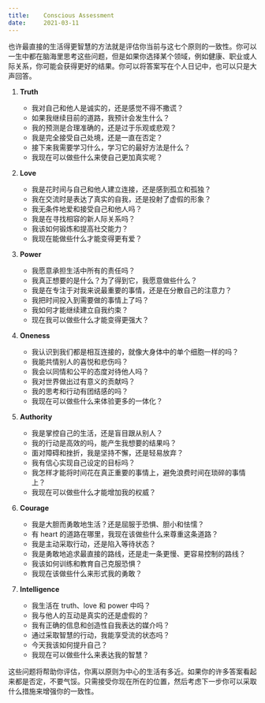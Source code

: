 ```yaml
---
title:    Conscious Assessment
date:     2021-03-11
---
```


也许最直接的生活得更智慧的方法就是评估你当前与这七个原则的一致性。你可以一生中都在脑海里思考这些问题，但是如果你选择某个领域，例如健康、职业或人际关系，你可能会获得更好的结果。你可以将答案写在个人日记中，也可以只是大声回答。



1. **Truth**

    * 我对自己和他人是诚实的，还是感觉不得不撒谎？
    * 如果我继续目前的道路，我预计会发生什么？
    * 我的预测是合理准确的，还是过于乐观或悲观？
    * 我是完全接受自己处境，还是一直在否定？
    * 接下来我需要学习什么，学习它的最好方法是什么？
    * 我现在可以做些什么来使自己更加真实呢？



2. **Love**

    * 我是花时间与自己和他人建立连接，还是感到孤立和孤独？
    * 我在交流时是表达了真实的自我，还是投射了虚假的形象？
    * 我无条件地爱和接受自己和他人吗？
    * 我是在寻找相容的新人际关系吗？
    * 我该如何锻炼和提高社交能力？
    * 我现在能做些什么才能变得更有爱？



3. **Power**

    * 我愿意承担生活中所有的责任吗？
    * 我真正想要的是什么？为了得到它，我愿意做些什么？
    * 我是在专注于对我来说最重要的事情，还是在分散自己的注意力？
    * 我把时间投入到需要做的事情上了吗？
    * 我如何才能继续建立自我约束？
    * 现在我可以做些什么才能变得更强大？



4. **Oneness**

    * 我认识到我们都是相互连接的，就像大身体中的单个细胞一样的吗？
    * 我能共情别人的喜悦和悲伤吗？
    * 我会以同情和公平的态度对待他人吗？
    * 我对世界做出过有意义的贡献吗？
    * 我的思考和行动有团结感的吗？
    * 我现在可以做些什么来体验更多的一体化？



5. **Authority**

    * 我是掌控自己的生活，还是盲目跟从别人？
    * 我的行动是高效的吗，能产生我想要的结果吗？
    * 面对障碍和挫折，我是坚持不懈，还是轻易放弃？
    * 我有信心实现自己设定的目标吗？
    * 我怎样才能将时间花在真正重要的事情上，避免浪费时间在琐碎的事情上？
    * 我现在可以做些什么才能增加我的权威？



6. **Courage**

    * 我是大胆而勇敢地生活？还是屈服于恐惧、胆小和怯懦？
    * 有 heart 的道路在哪里，我现在该做些什么来尊重这条道路？
    * 我是主动采取行动，还是陷入等待状态？
    * 我是勇敢地追求最直接的路线，还是走一条更慢、更容易控制的路线？
    * 我该如何训练和教育自己克服恐惧？
    * 我现在该做些什么来形式我的勇敢？



7. **Intelligence**

    * 我生活在 truth、love 和 power 中吗？
    * 我与他人的互动是真实的还是虚假的？
    * 我有正确的信息和创造性自我表达的媒介吗？
    * 通过采取智慧的行动，我能享受流的状态吗？
    * 今天我该如何提升自己？
    * 我现在可以做些什么来表达我的智慧？



这些问题将帮助你评估，你离以原则为中心的生活有多近。如果你的许多答案看起来都是否定，不要气馁。只需接受你现在所在的位置，然后考虑下一步你可以采取什么措施来增强你的一致性。